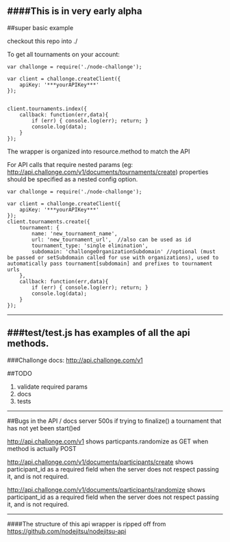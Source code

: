 ####This is in very early alpha
---
##super basic example

checkout this repo into ./

To get all tournaments on your account:

```
var challonge = require('./node-challonge');

var client = challonge.createClient({
	apiKey: '***yourAPIKey***'
});


client.tournaments.index({
	callback: function(err,data){
		if (err) { console.log(err); return; }
		console.log(data);
	}
});

```

The wrapper is organized into resource.method to match the API

For API calls that require nested params (eg: http://api.challonge.com/v1/documents/tournaments/create) properties should be specified as a nested config option.

```
var challonge = require('./node-challonge');

var client = challonge.createClient({
	apiKey: '***yourAPIKey***'
});
client.tournaments.create({
	tournament: {
		name: 'new_tournament_name',
		url: 'new_tournament_url',  //also can be used as id
		tournament_type: 'single elimination',
		subdomain: 'challongeOrganizationSubdomain' //optional (must be passed or setSubdomain called for use with organizations), used to automatically pass tournament[subdomain] and prefixes to tournament urls
	},
	callback: function(err,data){
		if (err) { console.log(err); return; }
		console.log(data);
	}
});
```
---
###test/test.js has examples of all the api methods.
---
###Challonge docs: http://api.challonge.com/v1

##TODO
1. validate required params
2. docs
3. tests

---

##Bugs in the API / docs
server 500s if trying to finalize() a tournament that has not yet been start()ed

http://api.challonge.com/v1 shows particpants.randomize as GET when method is actually POST

http://api.challonge.com/v1/documents/participants/create shows participant_id as a required field when the server does not respect passing it, and is not required.

http://api.challonge.com/v1/documents/participants/randomize shows participant_id as a required field when the server does not respect passing it, and is not required.

---

####The structure of this api wrapper is ripped off from https://github.com/nodejitsu/nodejitsu-api